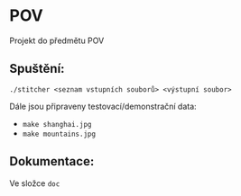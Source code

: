 POV
===

Projekt do předmětu POV

Spuštění:
---------
`./stitcher <seznam vstupních souborů> <výstupní soubor>`

Dále jsou připraveny testovací/demonstrační data:

 - `make shanghai.jpg`
 - `make mountains.jpg`

Dokumentace:
------------
Ve složce `doc`
